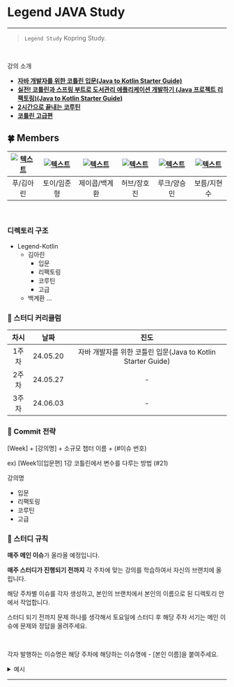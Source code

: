 # Legend JAVA Study

---

> `Legend Study` Kopring Study.
>

<br>

강의 소개

- **[자바 개발자를 위한 코틀린 입문(Java to Kotlin Starter Guide)](https://www.inflearn.com/course/java-to-kotlin)**
- **[실전! 코틀린과 스프링 부트로 도서관리 애플리케이션 개발하기 (Java 프로젝트 리팩토링)(Java to Kotlin Starter Guide)](https://www.inflearn.com/course/java-to-kotlin-2)**
- **[2시간으로 끝내는 코루틴](https://www.inflearn.com/course/2%EC%8B%9C%EA%B0%84%EC%9C%BC%EB%A1%9C-%EB%81%9D%EB%82%B4%EB%8A%94-%EC%BD%94%EB%A3%A8%ED%8B%B4)**
- **[코틀린 고급편](https://www.inflearn.com/course/%EC%BD%94%ED%8B%80%EB%A6%B0-%EA%B3%A0%EA%B8%89%ED%8E%B8)**
  <br>

## 🍀 Members
| [![텍스트](https://avatars.githubusercontent.com/u/97820109?v=4)](https://github.com/arinming) | [![텍스트](https://avatars.githubusercontent.com/u/109949924?v=4)](https://github.com/toychip) | [![텍스트](https://avatars.githubusercontent.com/u/97265630?v=4)](https://github.com/gyehwan24) | [![텍스트](https://avatars.githubusercontent.com/u/96263955?v=4)](https://github.com/hojinida) | [![텍스트](https://avatars.githubusercontent.com/u/52543606?v=4)](https://github.com/yjsmk0902) | [![텍스트](https://avatars.githubusercontent.com/u/129194613?v=4)](https://github.com/JiHyeonSu) 
|:---:|:---:|:---:|:-------------------------------------------------------------------------------------------:|:---:|:---------------------------------------------------------------------------------------------:|
| 푸/김아린 | 토이/임준형 | 제이콥/백계환 |                                           허브/장호진                                            | 루크/양승민 |                                            보름/지현수                                             |

<br>

### 디렉토리 구조
- Legend-Kotlin
  - 김아린
    - 입문
    - 리팩토링
    - 코루틴
    - 고급
  - 백계환
  ...
### 🌱 스터디 커리큘럼

| 차시 |    날짜    |                       진도            |
| :--: |:--------:|:-----------------------------------:|
| 1주차 | 24.05.20 | 자바 개발자를 위한 코틀린 입문(Java to Kotlin Starter Guide) |
| 2주차 | 24.05.27 |                        -            |
| 3주차 | 24.06.03  |              -                        |


### 🌱 Commit 전략

[Week] + [강의명] + 소규모 챕터 이름 + (#이슈 번호)

ex) [Week1][입문편] 1강 코틀린에서 변수를 다루는 방법 (#21)

강의명

- 입문
- 리팩토링
- 코루틴
- 고급


### 🌱 스터디 규칙

**매주 메인 이슈**가 올라올 예정입니다.

**매주 스터디가 진행되기 전까지** 각 주차에 맞는 강의를 학습하여서 자신의 브랜치에 올립니다.

해당 주차별 이슈를 각자 생성하고, 본인의 브랜치에서 본인의 이름으로 된 디렉토리 안에서 작업합니다.

스터디 되기 전까지 문제 하나를 생각해서 토요일에 스터디 후 해당 주차 서기는 메인 이슈에 문제와 정답을 올려주세요.

<br/>  

각자 발행하는 이슈명은 해당 주차에 해당하는 이슈명에 - [본인 이름]을 붙여주세요.
<details><summary>예시</summary>
<br>

### 1. 매주 스터디 다음 날, 해당 주차에 맞게 메인 이슈가 올라옵니다.

<img width="769" alt="주차 메인 테스트" src="https://github.com/Tave12st-Backend-Study/jpa-study/assets/109949924/2e3baceb-b63c-4cee-ab55-6f72a7fbbbdf">


<br>

### 2. [메인이슈]에다가 - [본인 이름]을 추가하여 이슈를 새로 생성합니다.

![스크린샷 2023-09-17 23 47 04](https://github.com/Tave12st-Backend-Study/jpa-study/assets/109949924/fb7ce2c1-271e-423a-b53d-da17549f9a8a)

팀장이 발행한 매 주차 이슈에 ' - [본인 이름] ' 형식을 추가해서 생성한 모습입니다.
<br>

### [메인이슈] - [본인이름] 생성 방법
- 새로 생성 후 참조 버튼을 클릭 후, 아래와 같이 본인의 이슈에서 해당 주차 메인 이슈를 선택합니다.
  ![스크린샷 2023-09-17 23 48 50](https://github.com/Tave12st-Backend-Study/jpa-study/assets/109949924/2de8dcd5-919f-4380-8d75-a26d35cc36fd)

<br>

- 본인의 이슈가 해당 주차 메인 이슈에 보여야합니다.
  <img width="1105" alt="주차 - 개인 이슈 생성 후 " src="https://github.com/Tave12st-Backend-Study/jpa-study/assets/109949924/af62b162-9e27-41f6-86d0-516b39dcb5a9">

- 스터디 시작시 해당 주차에 본인의 브랜치에서 학습한 내용을 Pull Request하고, 이슈에서 브랜치 추가 후 이슈를 닫습니다.

</details>

<hr>
